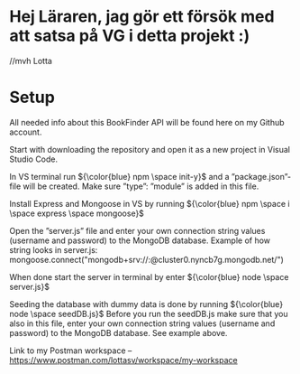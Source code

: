 # Hej Läraren, jag gör ett försök med att satsa på VG i detta projekt :)
//mvh Lotta

# Setup
All needed info about this BookFinder API will be found here on my Github account.

Start with downloading the repository and open it as a new project in Visual Studio Code.

In VS terminal run ${\color{blue} npm \space init-y}$ and a ”package.json”-file will be created. Make sure ”type”: ”module” is added in this file.

Install Express and Mongoose in VS by running ${\color{blue} npm \space i \space express \space mongoose}$

Open the ”server.js” file and enter your own connection string values (username and password) to the MongoDB database.
Example of how string looks in server.js: 
mongoose.connect("mongodb+srv://<Username>:<Password>@cluster0.nyncb7g.mongodb.net/<DB-Name>")

When done start the server in terminal by enter ${\color{blue} node \space server.js}$

Seeding the database with dummy data is done by running ${\color{blue} node \space seedDB.js}$
Before you run the seedDB.js make sure that you also in this file, enter your own connection string values (username and password) to the MongoDB database.
See example above.

Link to my Postman workspace – https://www.postman.com/lottasv/workspace/my-workspace
